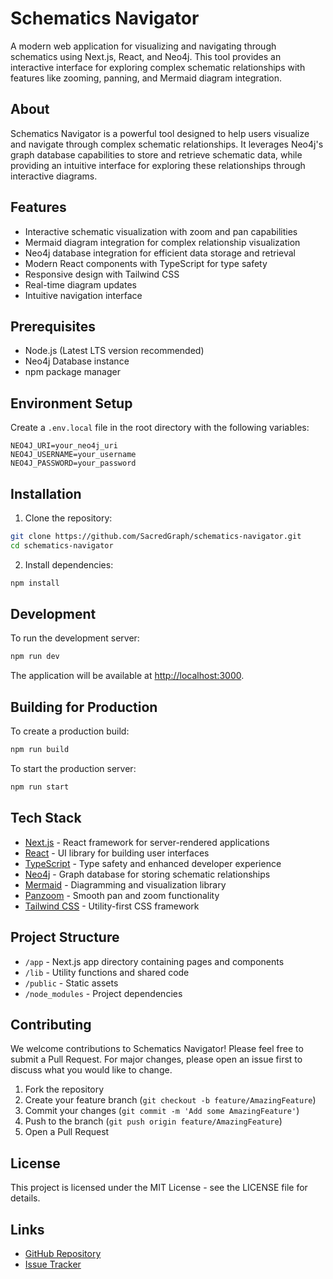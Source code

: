 # Schematics Navigator

A modern web application for visualizing and navigating through schematics using Next.js, React, and Neo4j. This tool provides an interactive interface for exploring complex schematic relationships with features like zooming, panning, and Mermaid diagram integration.

## About

Schematics Navigator is a powerful tool designed to help users visualize and navigate through complex schematic relationships. It leverages Neo4j's graph database capabilities to store and retrieve schematic data, while providing an intuitive interface for exploring these relationships through interactive diagrams.

## Features

- Interactive schematic visualization with zoom and pan capabilities
- Mermaid diagram integration for complex relationship visualization
- Neo4j database integration for efficient data storage and retrieval
- Modern React components with TypeScript for type safety
- Responsive design with Tailwind CSS
- Real-time diagram updates
- Intuitive navigation interface

## Prerequisites

- Node.js (Latest LTS version recommended)
- Neo4j Database instance
- npm package manager

## Environment Setup

Create a `.env.local` file in the root directory with the following variables:

```env
NEO4J_URI=your_neo4j_uri
NEO4J_USERNAME=your_username
NEO4J_PASSWORD=your_password
```

## Installation

1. Clone the repository:

```bash
git clone https://github.com/SacredGraph/schematics-navigator.git
cd schematics-navigator
```

2. Install dependencies:

```bash
npm install
```

## Development

To run the development server:

```bash
npm run dev
```

The application will be available at [http://localhost:3000](http://localhost:3000).

## Building for Production

To create a production build:

```bash
npm run build
```

To start the production server:

```bash
npm run start
```

## Tech Stack

- [Next.js](https://nextjs.org/) - React framework for server-rendered applications
- [React](https://reactjs.org/) - UI library for building user interfaces
- [TypeScript](https://www.typescriptlang.org/) - Type safety and enhanced developer experience
- [Neo4j](https://neo4j.com/) - Graph database for storing schematic relationships
- [Mermaid](https://mermaid.js.org/) - Diagramming and visualization library
- [Panzoom](https://github.com/arijs/panzoom) - Smooth pan and zoom functionality
- [Tailwind CSS](https://tailwindcss.com/) - Utility-first CSS framework

## Project Structure

- `/app` - Next.js app directory containing pages and components
- `/lib` - Utility functions and shared code
- `/public` - Static assets
- `/node_modules` - Project dependencies

## Contributing

We welcome contributions to Schematics Navigator! Please feel free to submit a Pull Request. For major changes, please open an issue first to discuss what you would like to change.

1. Fork the repository
2. Create your feature branch (`git checkout -b feature/AmazingFeature`)
3. Commit your changes (`git commit -m 'Add some AmazingFeature'`)
4. Push to the branch (`git push origin feature/AmazingFeature`)
5. Open a Pull Request

## License

This project is licensed under the MIT License - see the LICENSE file for details.

## Links

- [GitHub Repository](https://github.com/SacredGraph/schematics-navigator)
- [Issue Tracker](https://github.com/SacredGraph/schematics-navigator/issues)
